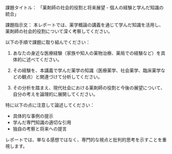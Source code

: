 課題タイトル：
「薬剤師の社会的役割と将来展望 - 個人の経験と学んだ知識の統合」

課題指示文：
本レポートでは、薬学概論の講義を通じて学んだ知識を活用し、薬剤師の社会的役割について深く考察してください。

以下の手順で課題に取り組んでください：

1. あなたの身近な医療経験（家族や知人の薬物治療、薬局での経験など）を具体的に述べてください。

2. その経験を、本講義で学んだ薬学の知識（医療薬学、社会薬学、臨床薬学などの観点）と関連づけて分析してください。

3. その分析を踏まえ、現代社会における薬剤師の役割と今後の展望について、自分の考えを論理的に展開してください。

特に以下の点に注意して論述してください：
- 具体的な事例の提示
- 学んだ専門知識の適切な引用
- 独自の考察と将来への提言

レポートでは、単なる感想ではなく、専門的な視点と批判的思考を示すことを重視します。